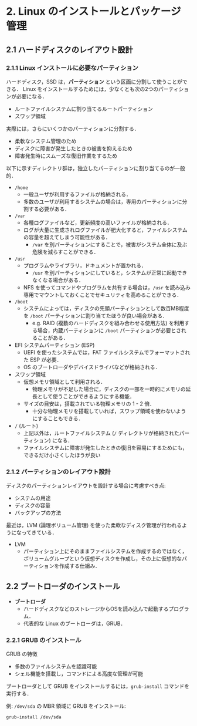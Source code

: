 # 2. Linux のインストールとパッケージ管理
## 2.1 ハードディスクのレイアウト設計
### 2.1.1 Linux インストールに必要なパーティション
ハードディスク，SSD は，**パーティション** という区画に分割して使うことができる．
Linux をインストールするためには，少なくとも次の2つのパーティションが必要になる．

- ルートファイルシステムに割り当てるルートパーティション
- スワップ領域

実際には，さらにいくつかのパーティションに分割する．

- 柔軟なシステム管理のため
- ディスクに障害が発生したときの被害を抑えるため
- 障害発生時にスムーズな復旧作業をするため

以下に示すディレクトリ群は，独立したパーティションに割り当てるのが一般的．

- `/home`
    - 一般ユーザが利用するファイルが格納される．
    - 多数のユーザが利用するシステムの場合は，専用のパーティションに分割する必要がある．
- `/var`
    - 各種ログファイルなど，更新頻度の高いファイルが格納される．
    - ログが大量に生成されログファイルが肥大化すると，ファイルシステムの容量を超えてしまう可能性がある．
        - `/var` を別パーティションにすることで，被害がシステム全体に及ぶ危険を減らすことができる．
- `/usr`
    - プログラムやライブラリ，ドキュメントが置かれる．
        - `/usr` を別パーティションにしていると，システムが正常に起動できなくなる場合がある．
    - NFS を使ってコマンドやプログラムを共有する場合は，`/usr` を読み込み専用でマウントしておくことでセキュリティを高めることができる．
- `/boot`
    - システムによっては，ディスクの先頭パーティションとして数百MB程度を `/boot` パーティションに割り当てたほうが良い場合がある．
        - e.g. RAID (複数のハードディスクを組み合わせる使用方法) を利用する場合，内蔵パーティションに `/boot` パーティションが必要とされることがある．
- EFI システムパーティション (ESP)
    - UEFI を使ったシステムでは，FAT ファイルシステムでフォーマットされた ESP が必要．
    - OS のブートローダやデバイスドライバなどが格納される．
- スワップ領域
    - 仮想メモリ領域として利用される．
        - 物理メモリが不足した場合に，ディスクの一部を一時的にメモリの延長として使うことができるようにする機能．
    - サイズの目安は，搭載されている物理メモリの 1 - 2 倍．
        - 十分な物理メモリを搭載していれば，スワップ領域を使わないようにすることもできる．
- `/` (ルート)
    - 上記以外は，ルートファイルシステム (`/` ディレクトリが格納されたパーティション) になる．
    - ファイルシステムに障害が発生したときの復旧を容易にするためにも，できるだけ小さくしたほうが良い

### 2.1.2 パーティションのレイアウト設計
ディスクのパーティションレイアウトを設計する場合に考慮すべき点:

- システムの用途
- ディスクの容量
- バックアップの方法

最近は，LVM (論理ボリューム管理) を使った柔軟なディスク管理が行われるようになってきている．

- LVM
    - パーティション上にそのままファイルシステムを作成するのではなく，ボリュームグループという仮想ディスクを作成し，その上に仮想的なパーティションを作成する仕組み．

<div style="page-break-before:always"></div>


## 2.2 ブートローダのインストール
- **ブートローダ**
    - ハードディスクなどのストレージからOSを読み込んで起動するプログラム．
    - 代表的な Linux のブートローダは，GRUB．

### 2.2.1 GRUB のインストール
GRUB の特徴

- 多数のファイルシステムを認識可能
- シェル機能を搭載し，コマンドによる高度な管理が可能

ブートローダとして GRUB をインストールするには，`grub-install` コマンドを実行する．

例: `/dev/sda` の MBR 領域に GRUB をインストール:
```
grub-install /dev/sda
```